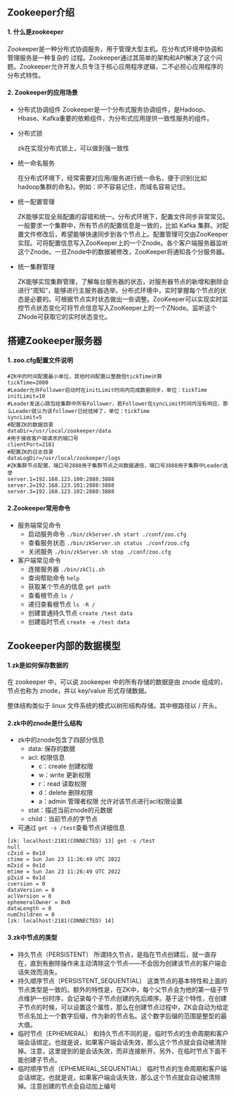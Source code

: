 ## Zookeeper介绍
#### 1. 什么是zookeeper
Zookeeper是一种分布式协调服务，用于管理大型主机。在分布式环境中协调和管理服务是一种复杂的 过程。Zookeeper通过其简单的架构和API解决了这个问题。Zookeeper允许开发人员专注于核心应用程序逻辑，二不必担心应用程序的分布式特性。
#### 2. Zookeeper的应用场景
- 分布式协调组件
 Zookeeper是一个分布式服务协调组件，是Hadoop、Hbase、Kafka重要的依赖组件，为分布式应用提供一致性服务的组件。
- 分布式锁
  
  zk在实现分布式锁上，可以做到强一致性
- 统一命名服务
  
  在分布式环境下，经常需要对应用/服务进行统一命名，便于识别(比如hadoop集群的命名)。例如：IP不容易记住，而域名容易记住。
- 统一配置管理
  
  ZK能够实现全局配置的容错和统一。分布式环境下，配置文件同步非常常见。一般要求一个集群中，所有节点的配置信息是一致的，比如 Kafka 集群。对配置文件修改后，希望能够快速同步到各个节点上。配置管理可交由ZooKeeper实现。可将配置信息写入ZooKeeper上的一个Znode。各个客户端服务器监听这个Znode。一旦Znode中的数据被修改，ZooKeeper将通知各个分服务器。
- 统一集群管理
  
  ZK能够实现集群管理，了解每台服务器的状态，对服务器节点的新增和删除会进行“周知”，能够进行主服务器选举。分布式环境中，实时掌握每个节点的状态是必要的。可根据节点实时状态做出一些调整。ZooKeeper可以实现实时监控节点状态变化可将节点信息写入ZooKeeper上的一个ZNode。监听这个ZNode可获取它的实时状态变化。
## 搭建Zookeeper服务器
#### 1. zoo.cfg配置文件说明
```
#ZK中的时间配置最小单位，其他时间配置以整数倍tickTime计算
tickTime=2000
#Leader允许Follower启动时在initLimit时间内完成数据同步，单位：tickTime
initLimit=10
#Leader发送心跳包给集群中所有Follower，若Follower在syncLimit时间内没有响应，那么Leader就认为该follower已经挂掉了，单位：tickTime
syncLimit=5
#配置ZK的数据目录
dataDir=/usr/local/zookeeper/data
#用于接收客户端请求的端口号
clientPort=2181
#配置ZK的日志目录
dataLogDir=/usr/local/zookeeper/logs
#ZK集群节点配置，端口号2888用于集群节点之间数据通信，端口号3888用于集群中Leader选举
server.1=192.168.123.100:2888:3888
server.2=192.168.123.101:2888:3888
server.3=192.168.123.102:2888:3888
```
#### 2.Zookeeper常用命令
- 服务端常见命令
  - 启动服务命令 `./bin/zkServer.sh start ./conf/zoo.cfg`
  - 查看服务状态 `./bin/zkServer.sh status ./conf/zoo.cfg`
  - 关闭服务 `./bin/zkServer.sh stop ./conf/zoo.cfg`
- 客户端常见命令
  - 连接服务器 `./bin/zkCli.sh`
  - 查询帮助命令 `help`
  - 获取某个节点的信息 `get path`
  - 查看根节点 `ls /`
  - 递归查看根节点 `ls -R /`
  - 创建普通持久节点 `create /test data`
  - 创建临时节点 `create -e /test data`

## Zookeeper内部的数据模型
#### 1.zk是如何保存数据的

在 zookeeper 中，可以说 zookeeper 中的所有存储的数据是由 znode 组成的，节点也称为 znode，并以 key/value 形式存储数据。

整体结构类似于 linux 文件系统的模式以树形结构存储。其中根路径以 / 开头。

#### 2.zk中的znode是什么结构
- zk中的znode包含了四部分信息
  - data: 保存的数据
  - acl: 权限信息
     - c：create 创建权限
     - w：write 更新权限
     - r：read 读取权限
     - d：delete 删除权限
     - a：admin 管理者权限 允许对该节点进行acl权限设置
  - stat：描述当前znode的元数据
  - child：当前节点的字节点
- 可通过 `get -s /test`查看节点详细信息
```
[zk: localhost:2181(CONNECTED) 13] get -s /test 
null
cZxid = 0x1d
ctime = Sun Jan 23 11:26:49 UTC 2022
mZxid = 0x1d
mtime = Sun Jan 23 11:26:49 UTC 2022
pZxid = 0x1d
cversion = 0
dataVersion = 0
aclVersion = 0
ephemeralOwner = 0x0
dataLength = 0
numChildren = 0
[zk: localhost:2181(CONNECTED) 14] 
```
#### 3.zk中节点的类型
- 持久节点（PERSISTENT）
  所谓持久节点，是指在节点创建后，就一直存在，直到有删除操作来主动清除这个节点——不会因为创建该节点的客户端会话失效而消失。
- 持久顺序节点（PERSISTENT_SEQUENTIAL）
  这类节点的基本特性和上面的节点类型是一致的。额外的特性是，在ZK中，每个父节点会为他的第一级子节点维护一份时序，会记录每个子节点创建的先后顺序。基于这个特性，在创建子节点的时候，可以设置这个属性，那么在创建节点过程中，ZK会自动为给定节点名加上一个数字后缀，作为新的节点名。这个数字后缀的范围是整型的最大值。
- 临时节点（EPHEMERAL）
  和持久节点不同的是，临时节点的生命周期和客户端会话绑定。也就是说，如果客户端会话失效，那么这个节点就会自动被清除掉。注意，这里提到的是会话失效，而非连接断开。另外，在临时节点下面不能创建子节点。
- 临时顺序节点（EPHEMERAL_SEQUENTIAL）
  临时节点的生命周期和客户端会话绑定。也就是说，如果客户端会话失效，那么这个节点就会自动被清除掉。注意创建的节点会自动加上编号
